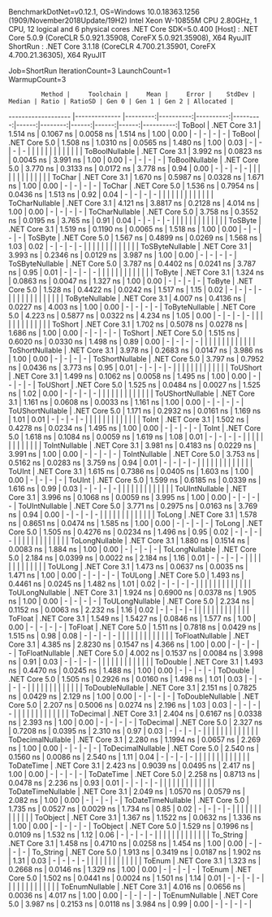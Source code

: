 
BenchmarkDotNet=v0.12.1, OS=Windows 10.0.18363.1256 (1909/November2018Update/19H2)
Intel Xeon W-10855M CPU 2.80GHz, 1 CPU, 12 logical and 6 physical cores
.NET Core SDK=5.0.400
  [Host]   : .NET Core 5.0.9 (CoreCLR 5.0.921.35908, CoreFX 5.0.921.35908), X64 RyuJIT
  ShortRun : .NET Core 3.1.18 (CoreCLR 4.700.21.35901, CoreFX 4.700.21.36305), X64 RyuJIT

Job=ShortRun  IterationCount=3  LaunchCount=1  
WarmupCount=3  

             Method |     Toolchain |     Mean |     Error |    StdDev |   Median | Ratio | RatioSD | Gen 0 | Gen 1 | Gen 2 | Allocated |
------------------- |-------------- |---------:|----------:|----------:|---------:|------:|--------:|------:|------:|------:|----------:|
             ToBool | .NET Core 3.1 | 1.514 ns | 0.1067 ns | 0.0058 ns | 1.514 ns |  1.00 |    0.00 |     - |     - |     - |         - |
             ToBool | .NET Core 5.0 | 1.508 ns | 1.0310 ns | 0.0565 ns | 1.480 ns |  1.00 |    0.03 |     - |     - |     - |         - |
                    |               |          |           |           |          |       |         |       |       |       |           |
     ToBoolNullable | .NET Core 3.1 | 3.992 ns | 0.0823 ns | 0.0045 ns | 3.991 ns |  1.00 |    0.00 |     - |     - |     - |         - |
     ToBoolNullable | .NET Core 5.0 | 3.770 ns | 0.3133 ns | 0.0172 ns | 3.778 ns |  0.94 |    0.00 |     - |     - |     - |         - |
                    |               |          |           |           |          |       |         |       |       |       |           |
             ToChar | .NET Core 3.1 | 1.670 ns | 0.5987 ns | 0.0328 ns | 1.671 ns |  1.00 |    0.00 |     - |     - |     - |         - |
             ToChar | .NET Core 5.0 | 1.536 ns | 0.7954 ns | 0.0436 ns | 1.513 ns |  0.92 |    0.04 |     - |     - |     - |         - |
                    |               |          |           |           |          |       |         |       |       |       |           |
     ToCharNullable | .NET Core 3.1 | 4.121 ns | 3.8817 ns | 0.2128 ns | 4.014 ns |  1.00 |    0.00 |     - |     - |     - |         - |
     ToCharNullable | .NET Core 5.0 | 3.758 ns | 0.3552 ns | 0.0195 ns | 3.765 ns |  0.91 |    0.04 |     - |     - |     - |         - |
                    |               |          |           |           |          |       |         |       |       |       |           |
            ToSByte | .NET Core 3.1 | 1.519 ns | 0.1190 ns | 0.0065 ns | 1.518 ns |  1.00 |    0.00 |     - |     - |     - |         - |
            ToSByte | .NET Core 5.0 | 1.567 ns | 0.4899 ns | 0.0269 ns | 1.568 ns |  1.03 |    0.02 |     - |     - |     - |         - |
                    |               |          |           |           |          |       |         |       |       |       |           |
    ToSByteNullable | .NET Core 3.1 | 3.993 ns | 0.2346 ns | 0.0129 ns | 3.987 ns |  1.00 |    0.00 |     - |     - |     - |         - |
    ToSByteNullable | .NET Core 5.0 | 3.787 ns | 0.4402 ns | 0.0241 ns | 3.787 ns |  0.95 |    0.01 |     - |     - |     - |         - |
                    |               |          |           |           |          |       |         |       |       |       |           |
             ToByte | .NET Core 3.1 | 1.324 ns | 0.0863 ns | 0.0047 ns | 1.327 ns |  1.00 |    0.00 |     - |     - |     - |         - |
             ToByte | .NET Core 5.0 | 1.528 ns | 0.4422 ns | 0.0242 ns | 1.517 ns |  1.15 |    0.02 |     - |     - |     - |         - |
                    |               |          |           |           |          |       |         |       |       |       |           |
     ToByteNullable | .NET Core 3.1 | 4.007 ns | 0.4136 ns | 0.0227 ns | 4.003 ns |  1.00 |    0.00 |     - |     - |     - |         - |
     ToByteNullable | .NET Core 5.0 | 4.223 ns | 0.5877 ns | 0.0322 ns | 4.234 ns |  1.05 |    0.00 |     - |     - |     - |         - |
                    |               |          |           |           |          |       |         |       |       |       |           |
            ToShort | .NET Core 3.1 | 1.702 ns | 0.5078 ns | 0.0278 ns | 1.686 ns |  1.00 |    0.00 |     - |     - |     - |         - |
            ToShort | .NET Core 5.0 | 1.515 ns | 0.6020 ns | 0.0330 ns | 1.498 ns |  0.89 |    0.00 |     - |     - |     - |         - |
                    |               |          |           |           |          |       |         |       |       |       |           |
    ToShortNullable | .NET Core 3.1 | 3.978 ns | 0.2683 ns | 0.0147 ns | 3.986 ns |  1.00 |    0.00 |     - |     - |     - |         - |
    ToShortNullable | .NET Core 5.0 | 3.797 ns | 0.7952 ns | 0.0436 ns | 3.773 ns |  0.95 |    0.01 |     - |     - |     - |         - |
                    |               |          |           |           |          |       |         |       |       |       |           |
           ToUShort | .NET Core 3.1 | 1.499 ns | 0.1062 ns | 0.0058 ns | 1.495 ns |  1.00 |    0.00 |     - |     - |     - |         - |
           ToUShort | .NET Core 5.0 | 1.525 ns | 0.0484 ns | 0.0027 ns | 1.525 ns |  1.02 |    0.00 |     - |     - |     - |         - |
                    |               |          |           |           |          |       |         |       |       |       |           |
   ToUShortNullable | .NET Core 3.1 | 1.161 ns | 0.0608 ns | 0.0033 ns | 1.161 ns |  1.00 |    0.00 |     - |     - |     - |         - |
   ToUShortNullable | .NET Core 5.0 | 1.171 ns | 0.2932 ns | 0.0161 ns | 1.169 ns |  1.01 |    0.01 |     - |     - |     - |         - |
                    |               |          |           |           |          |       |         |       |       |       |           |
              ToInt | .NET Core 3.1 | 1.502 ns | 0.4278 ns | 0.0234 ns | 1.495 ns |  1.00 |    0.00 |     - |     - |     - |         - |
              ToInt | .NET Core 5.0 | 1.618 ns | 0.1084 ns | 0.0059 ns | 1.619 ns |  1.08 |    0.01 |     - |     - |     - |         - |
                    |               |          |           |           |          |       |         |       |       |       |           |
      ToIntNullable | .NET Core 3.1 | 3.981 ns | 0.4183 ns | 0.0229 ns | 3.991 ns |  1.00 |    0.00 |     - |     - |     - |         - |
      ToIntNullable | .NET Core 5.0 | 3.753 ns | 0.5162 ns | 0.0283 ns | 3.759 ns |  0.94 |    0.01 |     - |     - |     - |         - |
                    |               |          |           |           |          |       |         |       |       |       |           |
             ToUInt | .NET Core 3.1 | 1.615 ns | 0.7386 ns | 0.0405 ns | 1.603 ns |  1.00 |    0.00 |     - |     - |     - |         - |
             ToUInt | .NET Core 5.0 | 1.599 ns | 0.6185 ns | 0.0339 ns | 1.616 ns |  0.99 |    0.03 |     - |     - |     - |         - |
                    |               |          |           |           |          |       |         |       |       |       |           |
     ToUIntNullable | .NET Core 3.1 | 3.996 ns | 0.1068 ns | 0.0059 ns | 3.995 ns |  1.00 |    0.00 |     - |     - |     - |         - |
     ToUIntNullable | .NET Core 5.0 | 3.771 ns | 0.2975 ns | 0.0163 ns | 3.769 ns |  0.94 |    0.00 |     - |     - |     - |         - |
                    |               |          |           |           |          |       |         |       |       |       |           |
             ToLong | .NET Core 3.1 | 1.578 ns | 0.8651 ns | 0.0474 ns | 1.585 ns |  1.00 |    0.00 |     - |     - |     - |         - |
             ToLong | .NET Core 5.0 | 1.505 ns | 0.4276 ns | 0.0234 ns | 1.496 ns |  0.95 |    0.02 |     - |     - |     - |         - |
                    |               |          |           |           |          |       |         |       |       |       |           |
     ToLongNullable | .NET Core 3.1 | 1.880 ns | 0.1514 ns | 0.0083 ns | 1.884 ns |  1.00 |    0.00 |     - |     - |     - |         - |
     ToLongNullable | .NET Core 5.0 | 2.184 ns | 0.0399 ns | 0.0022 ns | 2.184 ns |  1.16 |    0.01 |     - |     - |     - |         - |
                    |               |          |           |           |          |       |         |       |       |       |           |
            ToULong | .NET Core 3.1 | 1.473 ns | 0.0637 ns | 0.0035 ns | 1.471 ns |  1.00 |    0.00 |     - |     - |     - |         - |
            ToULong | .NET Core 5.0 | 1.493 ns | 0.4461 ns | 0.0245 ns | 1.482 ns |  1.01 |    0.02 |     - |     - |     - |         - |
                    |               |          |           |           |          |       |         |       |       |       |           |
    ToULongNullable | .NET Core 3.1 | 1.924 ns | 0.6900 ns | 0.0378 ns | 1.905 ns |  1.00 |    0.00 |     - |     - |     - |         - |
    ToULongNullable | .NET Core 5.0 | 2.234 ns | 0.1152 ns | 0.0063 ns | 2.232 ns |  1.16 |    0.02 |     - |     - |     - |         - |
                    |               |          |           |           |          |       |         |       |       |       |           |
            ToFloat | .NET Core 3.1 | 1.549 ns | 1.5427 ns | 0.0846 ns | 1.577 ns |  1.00 |    0.00 |     - |     - |     - |         - |
            ToFloat | .NET Core 5.0 | 1.511 ns | 0.7818 ns | 0.0429 ns | 1.515 ns |  0.98 |    0.08 |     - |     - |     - |         - |
                    |               |          |           |           |          |       |         |       |       |       |           |
    ToFloatNullable | .NET Core 3.1 | 4.385 ns | 2.8230 ns | 0.1547 ns | 4.366 ns |  1.00 |    0.00 |     - |     - |     - |         - |
    ToFloatNullable | .NET Core 5.0 | 4.002 ns | 0.1537 ns | 0.0084 ns | 3.998 ns |  0.91 |    0.03 |     - |     - |     - |         - |
                    |               |          |           |           |          |       |         |       |       |       |           |
           ToDouble | .NET Core 3.1 | 1.493 ns | 0.4470 ns | 0.0245 ns | 1.488 ns |  1.00 |    0.00 |     - |     - |     - |         - |
           ToDouble | .NET Core 5.0 | 1.505 ns | 0.2926 ns | 0.0160 ns | 1.498 ns |  1.01 |    0.03 |     - |     - |     - |         - |
                    |               |          |           |           |          |       |         |       |       |       |           |
   ToDoubleNullable | .NET Core 3.1 | 2.151 ns | 0.7825 ns | 0.0429 ns | 2.129 ns |  1.00 |    0.00 |     - |     - |     - |         - |
   ToDoubleNullable | .NET Core 5.0 | 2.207 ns | 0.5006 ns | 0.0274 ns | 2.196 ns |  1.03 |    0.03 |     - |     - |     - |         - |
                    |               |          |           |           |          |       |         |       |       |       |           |
          ToDecimal | .NET Core 3.1 | 2.404 ns | 0.6167 ns | 0.0338 ns | 2.393 ns |  1.00 |    0.00 |     - |     - |     - |         - |
          ToDecimal | .NET Core 5.0 | 2.327 ns | 0.7208 ns | 0.0395 ns | 2.310 ns |  0.97 |    0.03 |     - |     - |     - |         - |
                    |               |          |           |           |          |       |         |       |       |       |           |
  ToDecimalNullable | .NET Core 3.1 | 2.280 ns | 1.1994 ns | 0.0657 ns | 2.269 ns |  1.00 |    0.00 |     - |     - |     - |         - |
  ToDecimalNullable | .NET Core 5.0 | 2.540 ns | 0.1560 ns | 0.0086 ns | 2.540 ns |  1.11 |    0.04 |     - |     - |     - |         - |
                    |               |          |           |           |          |       |         |       |       |       |           |
         ToDateTime | .NET Core 3.1 | 2.423 ns | 0.9039 ns | 0.0495 ns | 2.417 ns |  1.00 |    0.00 |     - |     - |     - |         - |
         ToDateTime | .NET Core 5.0 | 2.258 ns | 0.8713 ns | 0.0478 ns | 2.236 ns |  0.93 |    0.01 |     - |     - |     - |         - |
                    |               |          |           |           |          |       |         |       |       |       |           |
 ToDateTimeNullable | .NET Core 3.1 | 2.049 ns | 1.0570 ns | 0.0579 ns | 2.082 ns |  1.00 |    0.00 |     - |     - |     - |         - |
 ToDateTimeNullable | .NET Core 5.0 | 1.735 ns | 0.0527 ns | 0.0029 ns | 1.734 ns |  0.85 |    0.02 |     - |     - |     - |         - |
                    |               |          |           |           |          |       |         |       |       |       |           |
           ToObject | .NET Core 3.1 | 1.367 ns | 1.1522 ns | 0.0632 ns | 1.336 ns |  1.00 |    0.00 |     - |     - |     - |         - |
           ToObject | .NET Core 5.0 | 1.529 ns | 0.1996 ns | 0.0109 ns | 1.532 ns |  1.12 |    0.06 |     - |     - |     - |         - |
                    |               |          |           |           |          |       |         |       |       |       |           |
          To_String | .NET Core 3.1 | 1.458 ns | 0.4710 ns | 0.0258 ns | 1.454 ns |  1.00 |    0.00 |     - |     - |     - |         - |
          To_String | .NET Core 5.0 | 1.913 ns | 0.3419 ns | 0.0187 ns | 1.902 ns |  1.31 |    0.03 |     - |     - |     - |         - |
                    |               |          |           |           |          |       |         |       |       |       |           |
             ToEnum | .NET Core 3.1 | 1.323 ns | 0.2668 ns | 0.0146 ns | 1.329 ns |  1.00 |    0.00 |     - |     - |     - |         - |
             ToEnum | .NET Core 5.0 | 1.502 ns | 0.0441 ns | 0.0024 ns | 1.501 ns |  1.14 |    0.01 |     - |     - |     - |         - |
                    |               |          |           |           |          |       |         |       |       |       |           |
     ToEnumNullable | .NET Core 3.1 | 4.016 ns | 0.0656 ns | 0.0036 ns | 4.017 ns |  1.00 |    0.00 |     - |     - |     - |         - |
     ToEnumNullable | .NET Core 5.0 | 3.987 ns | 0.2153 ns | 0.0118 ns | 3.984 ns |  0.99 |    0.00 |     - |     - |     - |         - |
